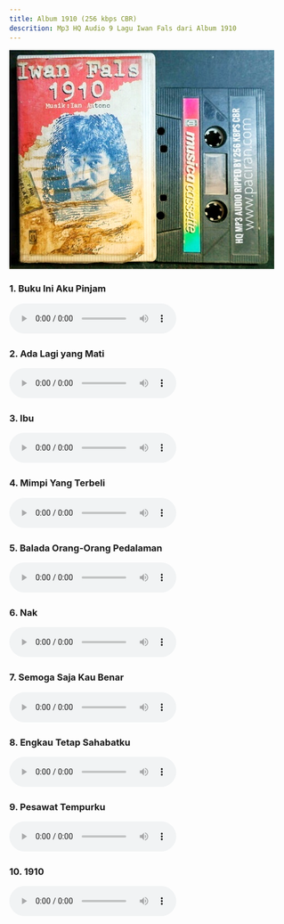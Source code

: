 ```yaml
---
title: Album 1910 (256 kbps CBR)
descrition: Mp3 HQ Audio 9 Lagu Iwan Fals dari Album 1910
---
```

![Iwan Fals Album 1910](AlbumArt-1910.jpg)

### 1. Buku Ini Aku Pinjam

<audio controls><source type="audio/mpeg" src="/1910/Iwan%20Fals%20-%20Buku%20Ini%20Aku%20Pinjam"/></audio>

### 2. Ada Lagi yang Mati

<audio controls><source type="audio/mpeg" src="/1910/Iwan%20Fals%20-%20Ada%20Lagi%20yang%20Mati"/></audio>

### 3. Ibu

<audio controls><source type="audio/mpeg" src="/1910/Iwan%20Fals%20-%20Ibu"/></audio>

### 4. Mimpi Yang Terbeli

<audio controls><source type="audio/mpeg" src="/1910/Iwan%20Fals%20-%20Mimpi%20Yang%20Terbeli"/></audio>

### 5. Balada Orang-Orang Pedalaman

<audio controls><source type="audio/mpeg" src="/1910/Iwan%20Fals%20-%20Balada%20Orang-Orang%20Pedalaman.mp3"/></audio>

### 6. Nak

<audio controls><source type="audio/mpeg" src="/1910/Iwan%20Fals%20-%20Nak"/></audio>

### 7. Semoga Saja Kau Benar

<audio controls><source type="audio/mpeg" src="/1910/Iwan%20Fals%20-%20Semoga%20Saja%20Kau%20Benar"/></audio>

### 8. Engkau Tetap Sahabatku

<audio controls><source type="audio/mpeg" src="/1910/Iwan%20Fals%20-%20Engkau%20Tetap%20Sahabatku"/></audio>

### 9. Pesawat Tempurku

<audio controls><source type="audio/mpeg" src="/1910/Iwan%20Fals%20-%20Pesawat%20Tempurku"/></audio>

### 10. 1910

<audio controls><source type="audio/mpeg" src="/1910/Iwan%20Fals%20-%201910"/></audio>
